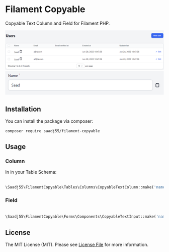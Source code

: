 # Filament Copyable

Copyable Text Column and Field for Filament PHP.

![Screenshot of Login](./filament-copyable-column.PNG)
![Screenshot of Login](./copyable-text-field.PNG)

## Installation

You can install the package via composer:

```bash
composer require saadj55/filament-copyable
```
## Usage
### Column
In in your Table Schema:

```php

\Saadj55\FilamentCopyable\Tables\Columns\CopyableTextColumn::make('name')

```
### Field

```php

\Saadj55\FilamentCopyable\Forms\Components\CopyableTextInput::make('name')

```
## License

The MIT License (MIT). Please see [License File](LICENSE.md) for more information.
